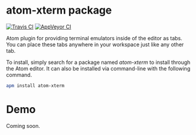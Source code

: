 # atom-xterm package

[![Travis CI](https://img.shields.io/travis/amejia1/atom-xterm/master.svg)](https://travis-ci.org/amejia1/atom-xterm)
[![AppVeyor CI](https://img.shields.io/appveyor/ci/amejia1/atom-xterm/master.svg)](https://ci.appveyor.com/project/amejia1/atom-xterm)

Atom plugin for providing terminal emulators inside of the editor as tabs.
You can place these tabs anywhere in your workspace just like any other tab.

To install, simply search for a package named *atom-xterm* to install through
the Atom editor. It can also be installed via command-line with the following
command.

```bash
apm install atom-xterm
```

# Demo
Coming soon.
